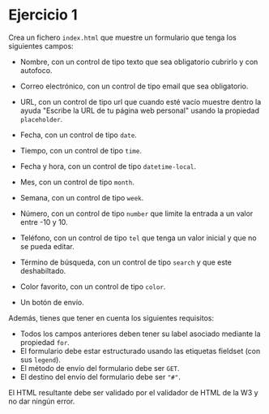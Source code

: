 # Ejercicio 1

Crea un fichero `index.html` que muestre un formulario que tenga los siguientes campos:

- Nombre, con un control de tipo texto que sea obligatorio cubrirlo y con autofoco.

- Correo electrónico, con un control de tipo email que sea obligatorio.

- URL, con un control de tipo url que cuando esté vacío muestre dentro la ayuda "Escribe la URL de tu página web personal" usando la propiedad `placeholder`.

- Fecha, con un control de tipo `date`.

- Tiempo, con un control de tipo `time`.

- Fecha y hora, con un control de tipo `datetime-local`.

- Mes, con un control de tipo `month`.

- Semana, con un control de tipo `week`.

- Número, con un control de tipo `number` que limite la entrada a un valor entre -10 y 10.

- Teléfono, con un control de tipo `tel` que tenga un valor inicial y que no se pueda editar.

- Término de búsqueda, con un control de tipo `search` y que este deshabiltado.

- Color favorito, con un control de tipo `color`.

- Un botón de envío.

Además, tienes que tener en cuenta los siguientes requisitos:

- Todos los campos anteriores deben tener su label asociado mediante la propiedad `for`.
- El formulario debe estar estructurado usando las etiquetas fieldset (con sus `legend`).
- El método de envío del formulario debe ser `GET`. 
- El destino del envío del formulario debe ser `"#"`. 

El HTML resultante debe ser validado por el validador de HTML de la W3 y no dar ningún error.